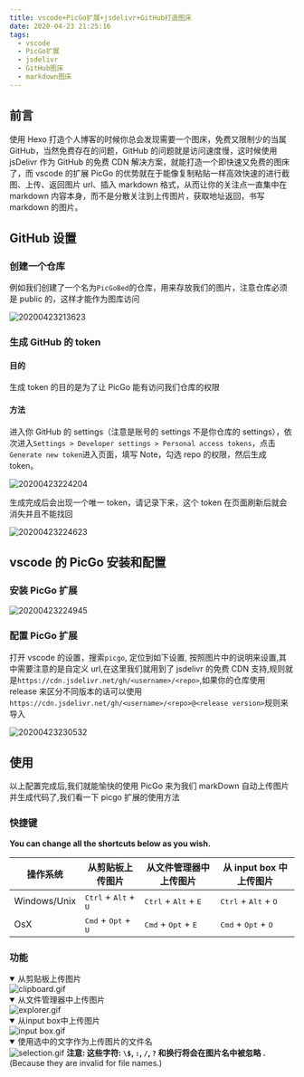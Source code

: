 ```yaml
---
title: vscode+PicGo扩展+jsdelivr+GitHub打造图床
date: 2020-04-23 21:25:16
tags:
  - vscode
  - PicGo扩展
  - jsdelivr
  - GitHub图床
  - markdown图床
---
```


## 前言

使用 Hexo 打造个人博客的时候你总会发现需要一个图床，免费又限制少的当属 GitHub，当然免费存在的问题，GitHub 的问题就是访问速度慢，这时候使用 jsDelivr 作为 GitHub 的免费 CDN 解决方案，就能打造一个即快速又免费的图床了，而 vscode 的扩展 PicGo 的优势就在于能像复制粘贴一样高效快速的进行截图、上传、返回图片 url、插入 markdown 格式，从而让你的关注点一直集中在 markdown 内容本身，而不是分散关注到上传图片，获取地址返回，书写 markdown 的图片。

<!--more-->

## GitHub 设置

### 创建一个仓库

例如我们创建了一个名为`PicGoBed`的仓库，用来存放我们的图片，注意仓库必须是 public 的，这样才能作为图库访问

![20200423213623](https://cdn.jsdelivr.net/gh/onyz4x/PicGoBed/images/20200423213623.png)

### 生成 GitHub 的 token

#### 目的

生成 token 的目的是为了让 PicGo 能有访问我们仓库的权限

#### 方法

进入你 GitHub 的 settings（注意是账号的 settings 不是你仓库的 settings），依次进入`Settings > Developer settings > Personal access tokens`，点击`Generate new token`进入页面，填写 Note，勾选 repo 的权限，然后生成 token。

![20200423224204](https://cdn.jsdelivr.net/gh/onyz4x/PicGoBed/images/20200423224204.png)

生成完成后会出现一个唯一 token，请记录下来，这个 token 在页面刷新后就会消失并且不能找回

![20200423224623](https://cdn.jsdelivr.net/gh/onyz4x/PicGoBed/images/20200423224623.png)

## vscode 的 PicGo 安装和配置

### 安装 PicGo 扩展

![20200423224945](https://cdn.jsdelivr.net/gh/onyz4x/PicGoBed/images/20200423224945.png)

### 配置 PicGo 扩展

打开 vscode 的设置，搜索`picgo`, 定位到如下设置, 按照图片中的说明来设置,其中需要注意的是自定义 url,在这里我们就用到了 jsdelivr 的免费 CDN 支持,规则就是`https://cdn.jsdelivr.net/gh/<username>/<repo>`,如果你的仓库使用 release 来区分不同版本的话可以使用`https://cdn.jsdelivr.net/gh/<username>/<repo>@<release version>`规则来导入

![20200423230532](https://cdn.jsdelivr.net/gh/onyz4x/PicGoBed/images/20200423230532.png)

## 使用

以上配置完成后,我们就能愉快的使用 PicGo 来为我们 markDown 自动上传图片并生成代码了,我们看一下 picgo 扩展的使用方法

### 快捷键

**You can change all the shortcuts below as you wish.**

| 操作系统     | 从剪贴板上传图片                                | 从文件管理器中上传图片                          | 从 input box 中上传图片                         |
| ------------ | ----------------------------------------------- | ----------------------------------------------- | ----------------------------------------------- |
| Windows/Unix | <kbd>Ctrl</kbd> + <kbd>Alt</kbd> + <kbd>U</kbd> | <kbd>Ctrl</kbd> + <kbd>Alt</kbd> + <kbd>E</kbd> | <kbd>Ctrl</kbd> + <kbd>Alt</kbd> + <kbd>O</kbd> |
| OsX          | <kbd>Cmd</kbd> + <kbd>Opt</kbd> + <kbd>U</kbd>  | <kbd>Cmd</kbd> + <kbd>Opt</kbd> + <kbd>E</kbd>  | <kbd>Cmd</kbd> + <kbd>Opt</kbd> + <kbd>O</kbd>  |

### 功能

<details open>
<summary>从剪贴板上传图片</summary>
<img src="https://i.loli.net/2019/04/09/5cac17d2d2265.gif" alt="clipboard.gif">
</details>

<details open>
<summary>从文件管理器中上传图片</summary>
<img src="https://i.loli.net/2019/04/09/5cac17eea0d65.gif" alt="explorer.gif">
</details>

<details open>
<summary>从input box中上传图片</summary>
<img src="https://i.loli.net/2019/04/09/5cac17fe52a86.gif" alt="input box.gif">
</details>

<details open>
<summary>使用选中的文字作为上传图片的文件名</summary>
<img src="https://i.loli.net/2019/04/09/5cac180fb1dc7.gif" alt="selection.gif">
<b>注意: 这些字符: <code>\$</code>, <code>:</code>, <code>/</code>, <code>?</code> 和换行将会在图片名中被忽略 . </b>(Because they are invalid for file names.)
</details>
